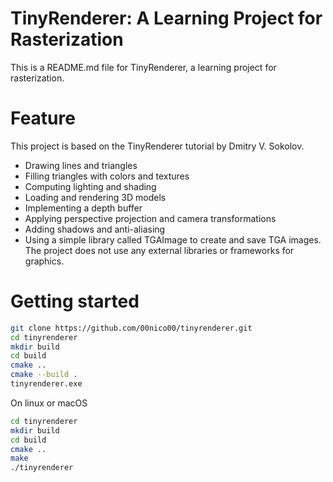 # TinyRenderer: A Learning Project for Rasterization
This is a README.md file for TinyRenderer, a learning project for rasterization.

# Feature
This project is based on the TinyRenderer tutorial by Dmitry V. Sokolov.

+ Drawing lines and triangles
+ Filling triangles with colors and textures
+ Computing lighting and shading
+ Loading and rendering 3D models
+ Implementing a depth buffer
+ Applying perspective projection and camera transformations
+ Adding shadows and anti-aliasing
+ Using a simple library called TGAImage to create and save TGA images. The project does not use any external libraries or frameworks for graphics.

# Getting started
```bash
git clone https://github.com/00nico00/tinyrenderer.git
cd tinyrenderer
mkdir build
cd build
cmake ..
cmake --build .
tinyrenderer.exe
```

On linux or macOS
```bash
cd tinyrenderer
mkdir build
cd build
cmake ..
make
./tinyrenderer
```